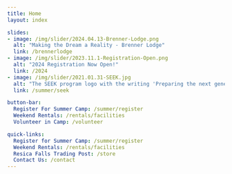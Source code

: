 ```yaml
---
title: Home
layout: index

slides:
- image: /img/slider/2024.04.13-Brenner-Lodge.png
  alt: "Making the Dream a Reality - Brenner Lodge"
  link: /brennerlodge
- image: /img/slider/2023.11.1-Registration-Open.png
  alt: "2024 Registration Now Open!"
  link: /2024
- image: /img/slider/2021.01.31-SEEK.jpg
  alt: "The SEEK program logo with the writing 'Preparing the next generation of camp staff'"
  link: /summer/seek

button-bar:
  Register For Summer Camp: /summer/register
  Weekend Rentals: /rentals/facilities
  Volunteer in Camp: /volunteer

quick-links:
  Register for Summer Camp: /summer/register
  Weekend Rentals: /rentals/facilities
  Resica Falls Trading Post: /store
  Contact Us: /contact
---
```

